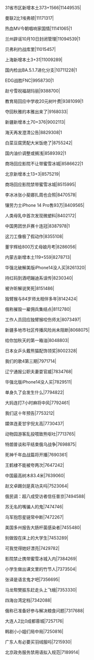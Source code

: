 31省市区新增本土373+1566|11449535|

曼联2比1埃弗顿|11171317|

热血MV今朝唱响家国情|11141065|1

兰州辟谣10月10日封闭管理|11094539|1

贝弗利约战库里|11015457|

上海新增本土3+31|11009289|

国内检出BA.5.1.7进化分支|10711228|1

EDG战胜FNC|9958730|1

赵兮雪祝福胡玛丽|9388700|

教育局回应中学收20元树叶费|9381099|1

夺回秋雅的本雅出来了|9168033|

新疆新增本土70+376|9002113|

海天再发澄清公告|8829308|1

白菜豆腐煲配大米饭绝了|8755242|

国内油价调整或搁浅|8589392|1

商场回应影院不让带蜜雪冰城|8586622|1

北京新增本土13+3|8575219|

商场回应影院禁带蜜雪冰城|8515995|

李冰冰张小斐娜扎周也合照|8470578|

镶劳力士iPhone 14 Pro售93万|8409565|

人类母乳中首次发现微塑料|8402172|

中国男团世乒赛十连冠|8387978|1

这刀工像极了假动作|8355108|

董宇辉给800万丈母娘月考|8286056|

内蒙古新增本土119+559|8278713|

华强北破解美版iPhone14没人买|8261320|

持红码到酒吧蹦迪系误传|8230340|

被许昕解说笑死|8151486|

独臂猴与84岁师太相伴多年|8142424|

俄称摧毁一雇佣兵集结点|8112780|

工作人员回应独臂猴咬伤师太|8073497|

新疆多地市社区传播风险尚未阻断|8068075|

给你加秋天的第一箱油|8048803|

日本女乒头戴熊猫配饰领奖|8002328|

我们的歌4第三期|7971714|

辽宁通报公职夫妻耍官威|7834768|

华强北版iPhone14没人买|7829511|

单身久了会发生什么|7794822|

大妈连打7小时麻将中风|7792461|

我们这十年预告|7753212|

媒体连麦甘宇倪太高|7730437|

动物园游客乱投喂致熊呕吐|7713765|

特朗普谈和平结束俄乌战争|7698875|

死神千年血战篇将开播|7690361|

王鹤棣不能被夸两次|7647242|

中国最高树木83.4米|7639060|

赵文卓踢剑是真功夫吗|7523064|

俄民调：超八成受访者信任普京|7494588|

苏无名的嘴骗人的鬼|7474746|

乌军抱怨星链常中断|7472267|

美国多州报告大肠杆菌感染者|7455480|

别做毁在床上的大学生|7453289|

可我觉得她好漂亮|7429782|

影院禁止携带蜜雪冰城入内|7384269|

小学生做出课文里的竹节人|7373504|

张译是语言鬼才吧|7356695|

马龙帮樊振东赶走头上飞蛾|7353330|

四海台湾定档|7342088|

俄称已准备好参与解决粮食问题|7317688|

大连人2比0成都蓉城|7257176|

韩剧小小姐们局中局|7250816|

广东人有必要买羽绒服吗|7215930|

北京政务服务禁用语拟入规范|7189914|

